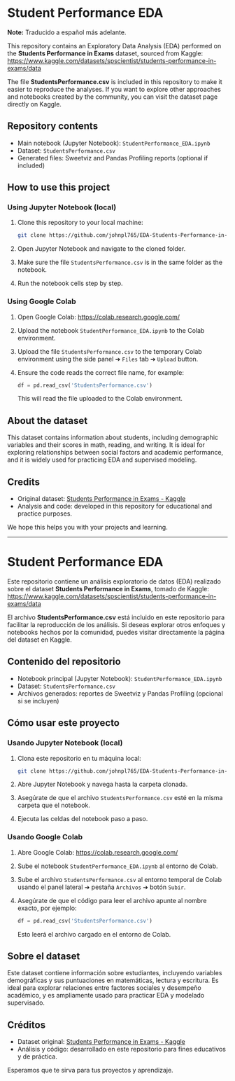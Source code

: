 # Student Performance EDA
**Note:** Traducido a español más adelante.

This repository contains an Exploratory Data Analysis (EDA) performed on the **Students Performance in Exams** dataset, sourced from Kaggle:  
https://www.kaggle.com/datasets/spscientist/students-performance-in-exams/data

The file **StudentsPerformance.csv** is included in this repository to make it easier to reproduce the analyses. If you want to explore other approaches and notebooks created by the community, you can visit the dataset page directly on Kaggle.

## Repository contents

- Main notebook (Jupyter Notebook): `StudentPerformance_EDA.ipynb`
- Dataset: `StudentsPerformance.csv`
- Generated files: Sweetviz and Pandas Profiling reports (optional if included)

## How to use this project

### Using Jupyter Notebook (local)

1. Clone this repository to your local machine:
   ```bash
   git clone https://github.com/johnpl765/EDA-Students-Performance-in-Exam.git
   ```

2. Open Jupyter Notebook and navigate to the cloned folder.

3. Make sure the file `StudentsPerformance.csv` is in the same folder as the notebook.

4. Run the notebook cells step by step.

### Using Google Colab

1. Open Google Colab: https://colab.research.google.com/

2. Upload the notebook `StudentPerformance_EDA.ipynb` to the Colab environment.

3. Upload the file `StudentsPerformance.csv` to the temporary Colab environment using the side panel ➔ `Files` tab ➔ `Upload` button.

4. Ensure the code reads the correct file name, for example:
   ```python
   df = pd.read_csv('StudentsPerformance.csv')
   ```

   This will read the file uploaded to the Colab environment.

## About the dataset

This dataset contains information about students, including demographic variables and their scores in math, reading, and writing. It is ideal for exploring relationships between social factors and academic performance, and it is widely used for practicing EDA and supervised modeling.

## Credits

- Original dataset: [Students Performance in Exams - Kaggle](https://www.kaggle.com/datasets/spscientist/students-performance-in-exams/data)
- Analysis and code: developed in this repository for educational and practice purposes.

We hope this helps you with your projects and learning.

------------------------------------------------------------------------------------------

# Student Performance EDA  


Este repositorio contiene un análisis exploratorio de datos (EDA) realizado sobre el dataset **Students Performance in Exams**, tomado de Kaggle:  
https://www.kaggle.com/datasets/spscientist/students-performance-in-exams/data

El archivo **StudentsPerformance.csv** está incluido en este repositorio para facilitar la reproducción de los análisis. Si deseas explorar otros enfoques y notebooks hechos por la comunidad, puedes visitar directamente la página del dataset en Kaggle.

## Contenido del repositorio

- Notebook principal (Jupyter Notebook): `StudentPerformance_EDA.ipynb`
- Dataset: `StudentsPerformance.csv`
- Archivos generados: reportes de Sweetviz y Pandas Profiling (opcional si se incluyen)

## Cómo usar este proyecto

### Usando Jupyter Notebook (local)

1. Clona este repositorio en tu máquina local:
   ```bash
   git clone https://github.com/johnpl765/EDA-Students-Performance-in-Exam.git
   ```

2. Abre Jupyter Notebook y navega hasta la carpeta clonada.

3. Asegúrate de que el archivo `StudentsPerformance.csv` esté en la misma carpeta que el notebook.

4. Ejecuta las celdas del notebook paso a paso.

### Usando Google Colab

1. Abre Google Colab: https://colab.research.google.com/

2. Sube el notebook `StudentPerformance_EDA.ipynb` al entorno de Colab.

3. Sube el archivo `StudentsPerformance.csv` al entorno temporal de Colab usando el panel lateral ➔ pestaña `Archivos` ➔ botón `Subir`.

4. Asegúrate de que el código para leer el archivo apunte al nombre exacto, por ejemplo:
   ```python
   df = pd.read_csv('StudentsPerformance.csv')
   ```

   Esto leerá el archivo cargado en el entorno de Colab.

## Sobre el dataset

Este dataset contiene información sobre estudiantes, incluyendo variables demográficas y sus puntuaciones en matemáticas, lectura y escritura. Es ideal para explorar relaciones entre factores sociales y desempeño académico, y es ampliamente usado para practicar EDA y modelado supervisado.

## Créditos

- Dataset original: [Students Performance in Exams - Kaggle](https://www.kaggle.com/datasets/spscientist/students-performance-in-exams/data)
- Análisis y código: desarrollado en este repositorio para fines educativos y de práctica.

Esperamos que te sirva para tus proyectos y aprendizaje.

